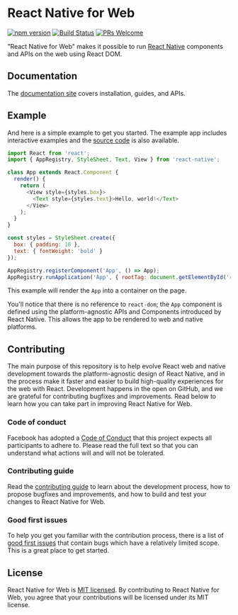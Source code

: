 # React Native for Web

[![npm version][package-badge]][package-url] [![Build Status][ci-badge]][ci-url] [![PRs Welcome](https://img.shields.io/badge/PRs-welcome-brightgreen.svg)](https://reactjs.org/docs/how-to-contribute.html#your-first-pull-request)

"React Native for Web" makes it possible to run [React Native][react-native-url] components and APIs on the web using React DOM.

## Documentation

The [documentation site](https://necolas.github.io/react-native-web/) covers installation, guides, and APIs.

## Example

And here is a simple example to get you started. The example app includes interactive examples and the [source code](https://github.com/necolas/react-native-web/blob/master/packages/docs) is also available.

```js
import React from 'react';
import { AppRegistry, StyleSheet, Text, View } from 'react-native';

class App extends React.Component {
  render() {
    return (
      <View style={styles.box}>
        <Text style={styles.text}>Hello, world!</Text>
      </View>
    );
  }
}

const styles = StyleSheet.create({
  box: { padding: 10 },
  text: { fontWeight: 'bold' }
});

AppRegistry.registerComponent('App', () => App);
AppRegistry.runApplication('App', { rootTag: document.getElementById('react-root') });
```

This example will render the `App` into a container on the page.

You'll notice that there is no reference to `react-dom`; the `App` component is defined using the platform-agnostic APIs and Components introduced by React Native. This allows the app to be rendered to web and native platforms.

## Contributing

The main purpose of this repository is to help evolve React web and native development towards the platform-agnostic design of React Native, and in the process make it faster and easier to build high-quality experiences for the web with React. Development happens in the open on GitHub, and we are grateful for contributing bugfixes and improvements. Read below to learn how you can take part in improving React Native for Web.

### Code of conduct

Facebook has adopted a [Code of Conduct][code-of-conduct] that this project expects all participants to adhere to. Please read the full text so that you can understand what actions will and will not be tolerated.

### Contributing guide

Read the [contributing guide][contributing-url] to learn about the development process, how to propose bugfixes and improvements, and how to build and test your changes to React Native for Web.

### Good first issues

To help you get you familiar with the contribution process, there is a list of [good first issues][good-first-issue-url] that contain bugs which have a relatively limited scope. This is a great place to get started.

## License

React Native for Web is [MIT licensed](./LICENSE). By contributing to React Native for Web, you agree that your contributions will be licensed under its MIT license.

[package-badge]: https://img.shields.io/npm/v/react-native-web.svg?style=flat
[package-url]: https://www.npmjs.com/package/react-native-web
[ci-badge]: https://github.com/necolas/react-native-web/workflows/tests/badge.svg
[ci-url]: https://github.com/necolas/react-native-web/actions
[react-native-url]: https://facebook.github.io/react-native/
[contributing-url]: https://github.com/necolas/react-native-web/blob/master/.github/CONTRIBUTING.md
[good-first-issue-url]: https://github.com/necolas/react-native-web/labels/good%20first%20issue
[code-of-conduct]: https://code.facebook.com/codeofconduct
